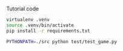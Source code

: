 Tutorial code


```bash
virtualenv .venv
source .venv/bin/activate
pip install -r requirements.txt
```



```bash 
PYTHONPATH=./src python test/test_game.py
```